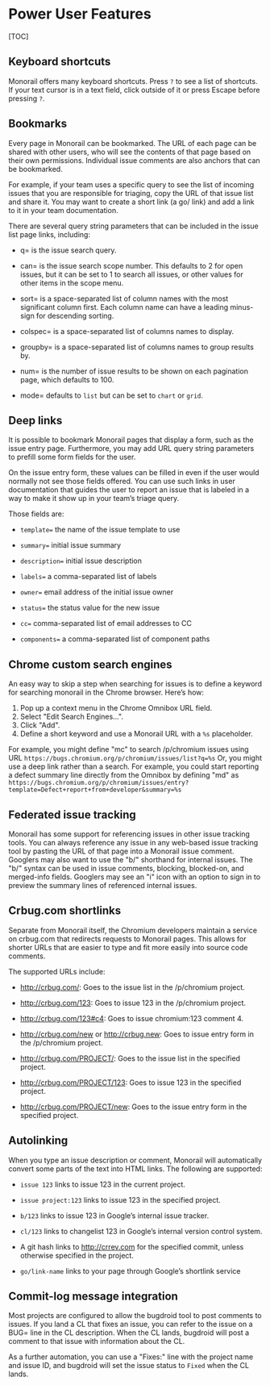# Power User Features

[TOC]

## Keyboard shortcuts

Monorail offers many keyboard shortcuts. Press `?` to see a list of shortcuts.
If your text cursor is in a text field, click outside of it or press Escape
before pressing `?`.

## Bookmarks

Every page in Monorail can be bookmarked. The URL of each page can be shared
with other users, who will see the contents of that page based on their own
permissions. Individual issue comments are also anchors that can be bookmarked.

For example, if your team uses a specific query to see the list of incoming
issues that you are responsible for triaging, copy the URL of that issue list
and share it. You may want to create a short link (a go/ link) and add a link to
it in your team documentation.

There are several query string parameters that can be included in the issue list
page links, including:

*   q= is the issue search query.

*   can= is the issue search scope number. This defaults to 2 for open issues,
    but it can be set to 1 to search all issues, or other values for other items
    in the scope menu.

*   sort= is a space-separated list of column names with the most significant
    column first. Each column name can have a leading minus-sign for descending
    sorting.

*   colspec= is a space-separated list of columns names to display.

*   groupby= is a space-separated list of columns names to group results by.

*   num= is the number of issue results to be shown on each pagination page,
    which defaults to 100.

*   mode= defaults to `list` but can be set to `chart` or `grid`.

## Deep links

It is possible to bookmark Monorail pages that display a form, such as the issue
entry page. Furthermore, you may add URL query string parameters to prefill some
form fields for the user.

On the issue entry form, these values can be filled in even if the user would
normally not see those fields offered. You can use such links in user
documentation that guides the user to report an issue that is labeled in a way
to make it show up in your team’s triage query.

Those fields are:

* `template=` the name of the issue template to use

* `summary=` initial issue summary

* `description=` initial issue description

* `labels=` a comma-separated list of labels

* `owner=` email address of the initial issue owner

* `status=` the status value for the new issue

* `cc=` comma-separated list of email addresses to CC

* `components=` a comma-separated list of component paths

## Chrome custom search engines

An easy way to skip a step when searching for issues is to define a keyword for
searching monorail in the Chrome browser. Here’s how:

1.  Pop up a context menu in the Chrome Omnibox URL field.
1.  Select "Edit Search Engines...".
1.  Click "Add".
1.  Define a short keyword and use a Monorail URL with a `%s` placeholder.

For example, you might define "mc" to search /p/chromium issues using URL
`https://bugs.chromium.org/p/chromium/issues/list?q=%s` Or, you might use a deep
link rather than a search. For example, you could start reporting a defect
summary line directly from the Omnibox by defining "md" as
`https://bugs.chromium.org/p/chromium/issues/entry?template=Defect+report+from+developer&summary=%s`

## Federated issue tracking

Monorail has some support for referencing issues in other issue tracking tools.
You can always reference any issue in any web-based issue tracking tool by
pasting the URL of that page into a Monorail issue comment. Googlers may also
want to use the "b/" shorthand for internal issues. The "b/" syntax can be used
in issue comments, blocking, blocked-on, and merged-info fields. Googlers may
see an "i" icon with an option to sign in to preview the summary lines of
referenced internal issues.

## Crbug.com shortlinks

Separate from Monorail itself, the Chromium developers maintain a service on
crbug.com that redirects requests to Monorail pages. This allows for shorter
URLs that are easier to type and fit more easily into source code comments.

The supported URLs include:

*   http://crbug.com/: Goes to the issue list in the /p/chromium project.

*   http://crbug.com/123: Goes to issue 123 in the /p/chromium project.

*   http://crbug.com/123#c4: Goes to issue chromium:123 comment 4.

*   http://crbug.com/new or http://crbug.new: Goes to issue entry form in the
    /p/chromium project.

*   http://crbug.com/PROJECT/: Goes to the issue list in the specified project.

*   http://crbug.com/PROJECT/123: Goes to issue 123 in the specified project.

*   http://crbug.com/PROJECT/new: Goes to the issue entry form in the specified
    project.

## Autolinking

When you type an issue description or comment, Monorail will automatically
convert some parts of the text into HTML links. The following are supported:

*   `issue 123` links to issue 123 in the current project.

*   `issue project:123` links to issue 123 in the specified project.

*   `b/123` links to issue 123 in Google’s internal issue tracker.

*   `cl/123` links to changelist 123 in Google’s internal version control
    system.

*   A git hash links to http://crrev.com for the specified commit, unless
    otherwise specified in the project.

*   `go/link-name` links to your page through Google’s shortlink service

## Commit-log message integration

Most projects are configured to allow the bugdroid tool to post comments to
issues. If you land a CL that fixes an issue, you can refer to the issue on a
BUG= line in the CL description. When the CL lands, bugdroid will post a comment
to that issue with information about the CL.

As a further automation, you can use a "Fixes:" line with the project name and
issue ID, and bugdroid will set the issue status to `Fixed` when the CL lands.
